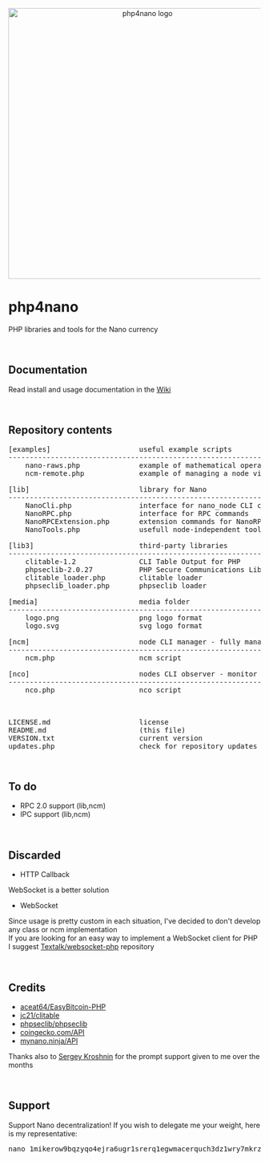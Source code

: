 <p align="center">
	<img width="540" alt="php4nano logo" src="https://raw.githubusercontent.com/mikerow/php4nano/master/media/logo.png">
</p>

# php4nano
PHP libraries and tools for the Nano currency

<br/>

## Documentation

Read install and usage documentation in the [Wiki](https://github.com/mikerow/php4nano/wiki)

<br/>

## Repository contents

<pre>
[examples]                     useful example scripts
--------------------------------------------------------------------------------------------
    nano-raws.php              example of mathematical operations with raw amounts
    ncm-remote.php             example of managing a node via SSH using a script and ncm

[lib]                          library for Nano
--------------------------------------------------------------------------------------------
    NanoCli.php                interface for nano_node CLI commands
    NanoRPC.php                interface for RPC commands
    NanoRPCExtension.php       extension commands for NanoRPC.php
    NanoTools.php              usefull node-independent tools for Nano
	
[lib3]                         third-party libraries
--------------------------------------------------------------------------------------------
    clitable-1.2               CLI Table Output for PHP
    phpseclib-2.0.27           PHP Secure Communications Library
    clitable_loader.php        clitable loader
    phpseclib_loader.php       phpseclib loader
	
[media]                        media folder
--------------------------------------------------------------------------------------------
    logo.png                   png logo format
    logo.svg                   svg logo format

[ncm]                          node CLI manager - fully manage a node via CLI
--------------------------------------------------------------------------------------------
    ncm.php                    ncm script

[nco]                          nodes CLI observer - monitor multiple nodes via CLI
--------------------------------------------------------------------------------------------
    nco.php                    nco script



LICENSE.md                     license
README.md                      (this file)
VERSION.txt                    current version
updates.php                    check for repository updates
</pre>

<br/>

## To do

- RPC 2.0 support (lib,ncm)
- IPC support (lib,ncm)

<br/>

## Discarded

- HTTP Callback

WebSocket is a better solution

- WebSocket

Since usage is pretty custom in each situation, I've decided to don't develop any class or ncm implementation<br/>
If you are looking for an easy way to implement a WebSocket client for PHP I suggest [Textalk/websocket-php](https://github.com/Textalk/websocket-php) repository

<br/>

## Credits

- [aceat64/EasyBitcoin-PHP](https://github.com/aceat64/EasyBitcoin-PHP) <br/>
- [jc21/clitable](https://github.com/jc21/clitable) <br/>
- [phpseclib/phpseclib](https://github.com/phpseclib/phpseclib) <br/>
- [coingecko.com/API](https://www.coingecko.com/en/api) <br/>
- [mynano.ninja/API](https://mynano.ninja/api)

Thanks also to [Sergey Kroshnin](https://github.com/SergiySW) for the prompt support given to me over the months

<br/>

## Support

Support Nano decentralization! If you wish to delegate me your weight, here is my representative:
<pre>
nano_1mikerow9bqzyqo4ejra6ugr1srerq1egwmacerquch3dz1wry7mkrz4768m
</pre>